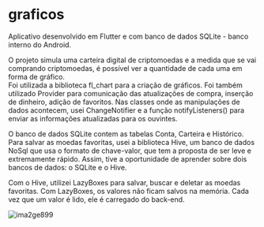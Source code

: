# graficos

<p>Aplicativo desenvolvido em Flutter e com banco de dados SQLite - banco interno do Android.</p>
<p>O projeto simula uma carteira digital de criptomoedas e a medida que se vai comprando criptomoedas, é possível ver a quantidade de cada uma em forma de gráfico. <br />Foi utilizada a biblioteca fl_chart para a criação de gráficos. Foi também utilizado Provider para comunicação das atualizações de compra, inserção de dinheiro, adição de favoritos. Nas classes onde as manipulações de dados acontecem, usei ChangeNotifier e a função notifyListeners() para enviar as informações atualizadas para os ouvintes.</p>
<p>
 O banco de dados SQLite contem as tabelas Conta, Carteira e Histórico. Para salvar as moedas favoritas, usei a biblioteca Hive, um banco de dados NoSql que usa o formato de chave-valor, que tem a proposta de ser leve e extremamente rápido. Assim, tive a oportunidade de aprender sobre dois bancos de dados: o SQLite e o Hive. 
</p>
<p>
Com o Hive, utilizei LazyBoxes para salvar, buscar e deletar as moedas favoritas. Com LazyBoxes, os valores não ficam salvos na memória. Cada vez que um valor é lido, ele é carregado do back-end.
</p>


![ima2ge899](https://user-images.githubusercontent.com/9465347/174937172-71d80c2c-b90c-4cf5-bc06-101db3555ccb.png)
